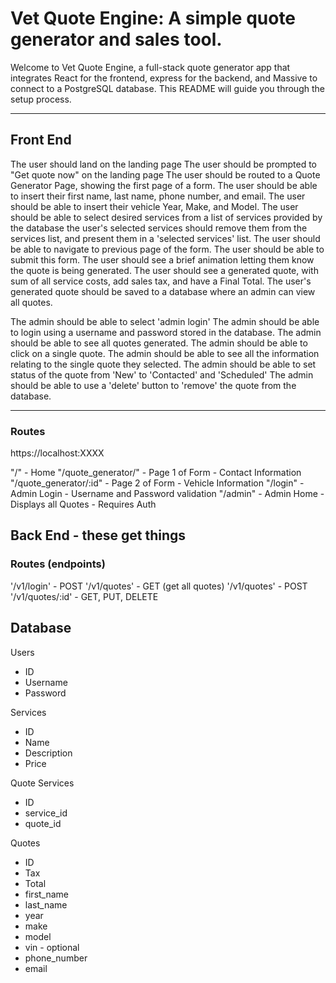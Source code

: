 # Vet Quote Engine: A simple quote generator and sales tool.

Welcome to Vet Quote Engine, a full-stack quote generator app that integrates React for the frontend, express for the backend, and Massive to connect to a PostgreSQL database. 
This README will guide you through the setup process. 

---

## Front End

<!-- The user should be routed to this app via an external link on 'veterandetail.com" - (For real world useability) -->
The user should land on the landing page
The user should be prompted to "Get quote now" on the landing page
The user should be routed to a Quote Generator Page, showing the first page of a form.
The user should be able to insert their first name, last name, phone number, and email. 
The user should be able to insert their vehicle Year, Make, and Model.
The user should be able to select desired services from a list of services provided by the database
the user's selected services should remove them from the services list, and present them in a 'selected services' list.
The user should be able to navigate to previous page of the form. 
The user should be able to submit this form.
The user should see a brief animation letting them know the quote is being generated. 
The user should see a generated quote, with sum of all service costs, add sales tax, and have a Final Total. 
The user's generated quote should be saved to a database where an admin can view all quotes. 

The admin should be able to select 'admin login'
The admin should be able to login using a username and password stored in the database. 
The admin should be able to see all quotes generated. 
The admin should be able to click on a single quote. 
The admin should be able to see all the information relating to the single quote they selected.
The admin should be able to set status of the quote from 'New' to 'Contacted' and 'Scheduled'
The admin should be able to use a 'delete' button to 'remove' the quote from the database.


---

### Routes
https://localhost:XXXX

"/" - Home
"/quote_generator/" - Page 1 of Form - Contact Information
"/quote_generator/:id" - Page 2 of Form - Vehicle Information
"/login" - Admin Login - Username and Password validation
"/admin" - Admin Home - Displays all Quotes - Requires Auth

## Back End - these get things
### Routes (endpoints)
'/v1/login' - POST
'/v1/quotes' - GET (get all quotes)
'/v1/quotes' - POST
'/v1/quotes/:id' - GET, PUT, DELETE

## Database
Users
- ID
- Username
- Password

Services
- ID
- Name
- Description
- Price

Quote Services
- ID
- service_id
- quote_id

Quotes
- ID
- Tax 
- Total 
- first_name
- last_name
- year
- make
- model
- vin - optional
- phone_number
- email
